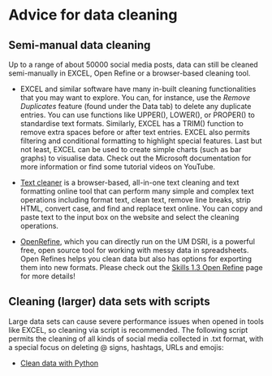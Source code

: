 # Advice for data cleaning

## Semi-manual data cleaning

Up to a range of about 50000 social media posts, data can still be cleaned semi-manually in EXCEL, Open Refine or a browser-based cleaning tool. 

- EXCEL and similar software have many in-built cleaning functionalities that you may want to explore. You can, for instance, use the *Remove Duplicates* feature (found under the Data tab) to delete any duplicate entries. You can use functions like UPPER(), LOWER(), or PROPER() to standardise text formats. Similarly, EXCEL has a TRIM() function to remove extra spaces before or after text entries. EXCEL also permits filtering and conditional formatting to highlight special features. Last but not least, EXCEL can be used to create simple charts (such as bar graphs) to visualise data. Check out the Microsoft documentation for more information or find some tutorial videos on YouTube.
  
- [Text cleaner](https://textcleaner.net/?utm_content=cmp-true) is a browser-based, all-in-one text cleaning and text formatting online tool that can perform many simple and complex text operations including format text, clean text, remove line breaks, strip HTML, convert case, and find and replace text online. You can copy and paste text to the input box on the website and select the cleaning operations.
  
- [OpenRefine](https://openrefine.org/), which you can directly run on the UM DSRI, is a powerful free, open source tool for working with messy data in spreadsheets. Open Refines helps you clean data but also has options for exporting them into new formats. Please check out the [Skills 1.3 Open Refine](https://monikabarget.github.io/distant-reading/pages_skills1_3_OpenRefine.html) page for more details!

## Cleaning (larger) data sets with scripts

Large data sets can cause severe performance issues when opened in tools like EXCEL, so cleaning via script is recommended. The following script permits the cleaning of all kinds of social media collected in .txt format, with a special focus on deleting @ signs, hashtags, URLs and emojis:

- [Clean data with Python](https://github.com/MonikaBarget/DistantReading/blob/main/Clean_data.py)
